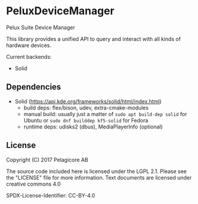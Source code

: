 # PeluxDeviceManager
Pelux Suite Device Manager

This library provides a unified API to query and interact with all kinds of hardware devices. 

Current backends:
- Solid

## Dependencies
- Solid (https://api.kde.org/frameworks/solid/html/index.html)
  - build deps: flex/bison, udev, extra-cmake-modules
  - manual build: usually just a matter of `sudo apt build-dep solid` for Ubuntu or `sudo dnf builddep kf5-solid` for Fedora
  - runtime deps: udisks2 (dbus), MediaPlayerInfo (optional)

## License
Copyright (C) 2017 Pelagicore AB

The source code included here is licensed under the LGPL 2.1. Please
see the "LICENSE" file for more information. Text documents are
licensed under creative commons 4.0

SPDX-License-Identifier: CC-BY-4.0
